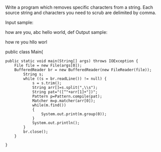 Write a program which removes specific characters from a string.
Each source string and characters you need to scrub are delimited by comma.

Input sample:

how are you, abc
hello world, def
Output sample:

how re you
hllo worl

public class Main{

    public static void main(String[] args) throws IOException {
        File file = new File(args[0]);
        BufferedReader br = new BufferedReader(new FileReader(file));           
            String s;
            while ((s = br.readLine()) != null) {
                s = s.trim();
                String arr[]=s.split(",\\s");
                String pat="([^"+arr[1]+"])";
                Pattern p=Pattern.compile(pat);
                Matcher m=p.matcher(arr[0]);
                while(m.find())
                {
                    System.out.print(m.group(0));
                }
                System.out.println();
            }
            br.close();
        }

    }
